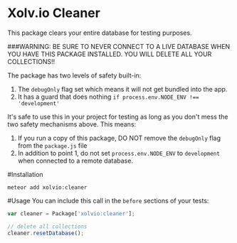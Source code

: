 Xolv.io Cleaner
=============== 

This package clears your entire database for testing purposes.

###WARNING: BE SURE TO NEVER CONNECT TO A LIVE DATABASE WHEN YOU HAVE THIS PACKAGE INSTALLED. YOU 
WILL DELETE ALL YOUR COLLECTIONS!!

The package has two levels of safety built-in: 

1. The `debugOnly` flag set which means it will not get bundled into the app. 
2. It has a guard that does nothing `if process.env.NODE_ENV !== 'development'`  

It's safe to use this in your project for testing as long as you don't mess the two safety 
mechanisms above. This means:

1. If you run a copy of this package, DO NOT remove the `debugOnly` flag from the `package.js` file
2. In addition to point 1, do not set `process.env.NODE_ENV` to `development` when connected to a 
remote database. 

#Installation
```
meteor add xolvio:cleaner
```

#Usage
You can include this call in the `before` sections of your tests:

```javascript
var cleaner = Package['xolvio:cleaner'];

// delete all collections
cleaner.resetDatabase();
```